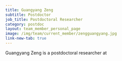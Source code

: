 ```yaml
---
title: Guangyang Zeng
subtitle: Postdoctor
job_title: Postdoctoral Researcher
category: postdoc
layout: team_member_personal_page
image: /img/team/current_member/zengguangyang.jpg
link-new-tab: true
---
```


Guangyang Zeng is a postdoctoral researcher at


